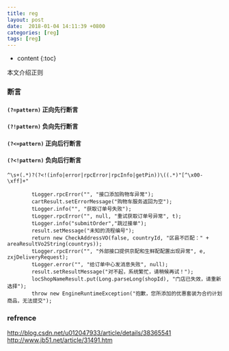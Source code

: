 ```yaml
---
title: reg
layout: post
date:  2018-01-04 14:11:39 +0800 
categories: [reg]
tags: [reg]
---
```



* content
{:toc}


本文介绍正则







### 断言 

#### `(?=pattern)` 正向先行断言 

#### `(?!pattern)` 负向先行断言 

#### `(?<=pattern)` 正向后行断言 

#### `(?<!pattern)` 负向后行断言 

```
^\s+(.*)?(?<!(info|error|rpcError|rpcInfo|getPin))\((.*)"[^\x00-\xff]+"
```

```
        tLogger.rpcError("", "接口添加购物车异常");
        cartResult.setErrorMessage("购物车服务返回为空");
        tLogger.info("", "获取订单号失败");
        tLogger.rpcError("", null, "重试获取订单号异常", t);
        tLogger.info("submitOrder","跳过接单");
        result.setMessage("未知的流程编号");
        return new CheckAddressVO(false, countryId, "区县不匹配：" + areaResultVo2String(countrys));
        tLogger.rpcError("", "外部接口提供京配和生鲜配配置出现异常", e, zxjDeliveryRequest);
        tLogger.error("", "给订单中心发消息失败", null);
        result.setResultMessage("对不起，系统繁忙，请稍候再试！");
        locShopNameResult.put(Long.parseLong(shopId), "门店已失效，请重新选择");
        throw new EngineRuntimeException("抱歉，您所添加的优惠套装为合约计划商品，无法提交");

```



### refrence

http://blog.csdn.net/u012047933/article/details/38365541
http://www.jb51.net/article/31491.htm